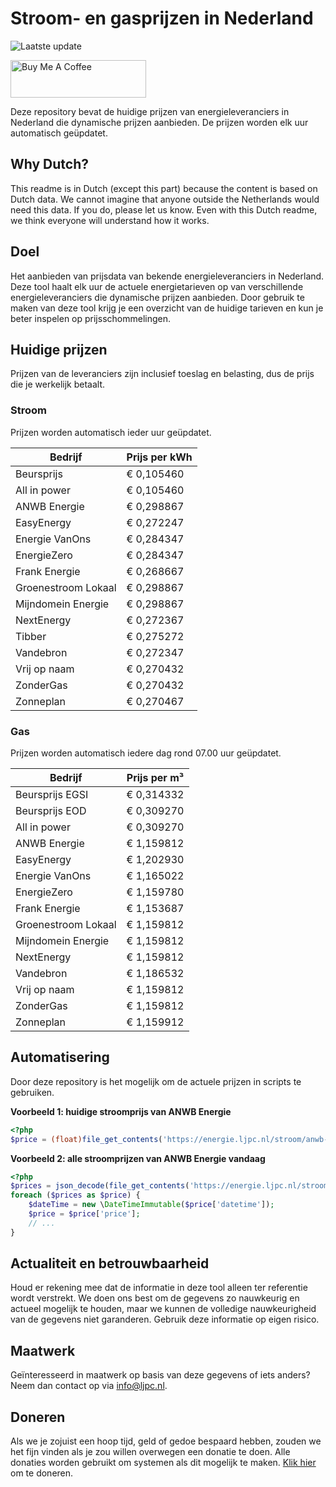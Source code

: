 # Stroom- en gasprijzen in Nederland

![Laatste update](https://img.shields.io/badge/laatste%20update-2025--09--22%2006%3A00%20CET-brightgreen)

<a href="https://www.buymeacoffee.com/Lars-" target="_blank"><img src="https://cdn.buymeacoffee.com/buttons/v2/default-orange.png" alt="Buy Me A Coffee" height="60" style="height: 60px !important;width: 217px !important;" ></a>

Deze repository bevat de huidige prijzen van energieleveranciers in Nederland die dynamische prijzen aanbieden. De prijzen worden elk uur automatisch geüpdatet.

## Why Dutch?

This readme is in Dutch (except this part) because the content is based on Dutch data. We cannot imagine that anyone outside the Netherlands would need this data. If you do, please let us know. Even with this Dutch readme, we think
everyone will understand how it works.

## Doel

Het aanbieden van prijsdata van bekende energieleveranciers in Nederland. Deze tool haalt elk uur de actuele energietarieven op van verschillende energieleveranciers die dynamische prijzen aanbieden. Door gebruik te maken van deze tool
krijg je een overzicht van de huidige tarieven en kun je beter inspelen op prijsschommelingen.

## Huidige prijzen

Prijzen van de leveranciers zijn inclusief toeslag en belasting, dus de prijs die je werkelijk betaalt.

### Stroom

Prijzen worden automatisch ieder uur geüpdatet.

 Bedrijf | Prijs per kWh 
---------|---------------
Beursprijs | € 0,105460
All in power | € 0,105460
ANWB Energie | € 0,298867
EasyEnergy | € 0,272247
Energie VanOns | € 0,284347
EnergieZero | € 0,284347
Frank Energie | € 0,268667
Groenestroom Lokaal | € 0,298867
Mijndomein Energie | € 0,298867
NextEnergy | € 0,272367
Tibber | € 0,275272
Vandebron | € 0,272347
Vrij op naam | € 0,270432
ZonderGas | € 0,270432
Zonneplan | € 0,270467


### Gas

Prijzen worden automatisch iedere dag rond 07.00 uur geüpdatet.

 Bedrijf | Prijs per m³ 
---------|--------------
Beursprijs EGSI | € 0,314332
Beursprijs EOD | € 0,309270
All in power | € 0,309270
ANWB Energie | € 1,159812
EasyEnergy | € 1,202930
Energie VanOns | € 1,165022
EnergieZero | € 1,159780
Frank Energie | € 1,153687
Groenestroom Lokaal | € 1,159812
Mijndomein Energie | € 1,159812
NextEnergy | € 1,159812
Vandebron | € 1,186532
Vrij op naam | € 1,159812
ZonderGas | € 1,159812
Zonneplan | € 1,159912


## Automatisering

Door deze repository is het mogelijk om de actuele prijzen in scripts te gebruiken.

**Voorbeeld 1: huidige stroomprijs van ANWB Energie**

```php
<?php
$price = (float)file_get_contents('https://energie.ljpc.nl/stroom/anwb-energie-nu.txt');

```

**Voorbeeld 2: alle stroomprijzen van ANWB Energie vandaag**

```php
<?php
$prices = json_decode(file_get_contents('https://energie.ljpc.nl/stroom/all-in-power-vandaag.json'),true);
foreach ($prices as $price) {
    $dateTime = new \DateTimeImmutable($price['datetime']);
    $price = $price['price'];
    // ...
}
```

## Actualiteit en betrouwbaarheid

Houd er rekening mee dat de informatie in deze tool alleen ter referentie wordt verstrekt. We doen ons best om de gegevens zo nauwkeurig en actueel mogelijk te houden, maar we kunnen de volledige nauwkeurigheid van de gegevens niet
garanderen. Gebruik deze informatie op eigen risico.

## Maatwerk

Geïnteresseerd in maatwerk op basis van deze gegevens of iets anders? Neem dan contact op
via [info@ljpc.nl](mailto:info@ljpc.nl?subject=Energie%20prijzen).

## Doneren

Als we je zojuist een hoop tijd, geld of gedoe bespaard hebben, zouden we het fijn vinden als je zou willen overwegen een
donatie te doen. Alle donaties worden gebruikt om systemen als dit mogelijk te
maken. [Klik hier](https://www.buymeacoffee.com/Lars-) om te doneren.
